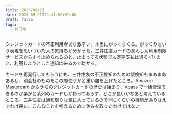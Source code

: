```yaml
---
title: 2023/09/21
date: 2023-09-21T21:41:52+09:00
draft: false
tags:
  - 非日常
---
```


クレジットカードの不正利用があり激辛い。本当にがっくりくる。がっくりという表現を思いついた人の気持ちが分かった。三井住友カードのあんしん利用制限サービスからすぐ止められるのと、止まってる状態でも定期支払は通る (?) のと、利用しようとした通知は来るので助かる。

カードを再発行してもらうにも、三井住友の不正検知のための誤検知もまあまああるし、別会社のものをこの際使うかと重い腰を上げたところ。Amazon Mastercard からうちのクレジットカードの歴史は始まり、Vpass で一括管理できるのが楽かと系列のカードしか持っておらず、どこが良いかなあと考えているところ。三井住友は通知周りは気に入っているので同じくらいの機能がありさえすれば良い。こんなことを考えるために休みを取ったわけではない。
